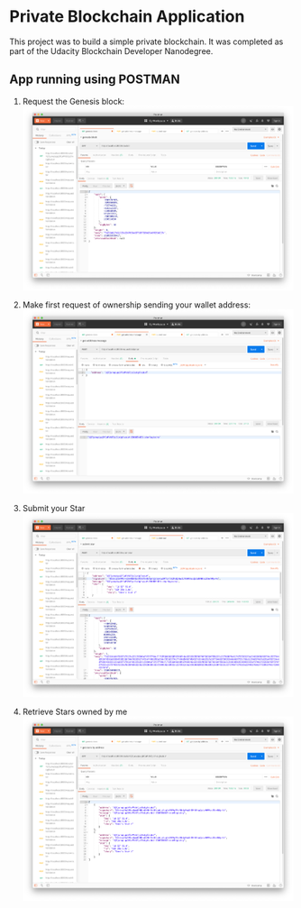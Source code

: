 


# Private Blockchain Application

This project was to build a simple private blockchain. It was completed as part of the Udacity Blockchain Developer Nanodegree.


## App running using POSTMAN

1. Request the Genesis block:
    ![Request: http://localhost:8000/block/0 ](./docs/genesis-block.png)

2. Make  first request of ownership sending your wallet address:
    ![Request: http://localhost:8000/requestValidation ](./docs/request-validation.png)

3. Submit your Star
     ![Request: http://localhost:8000/submitstar](./docs/submit-star.png)

4. Retrieve Stars owned by me
    ![Request: http://localhost:8000/blocks/<WALLET_ADDRESS>](./docs/get-stars-by-address.png)